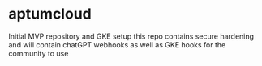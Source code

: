 # aptumcloud
Initial MVP repository and GKE setup
this repo contains secure hardening and will contain chatGPT webhooks as well as GKE hooks for the community to use
